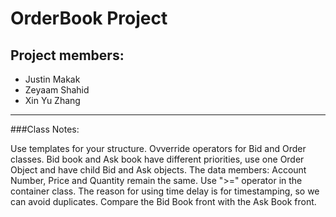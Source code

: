 # OrderBook Project

## Project members:  
  
* Justin Makak  
* Zeyaam Shahid  
* Xin Yu Zhang  

---

###Class Notes:

Use templates for your structure. Ovverride operators for Bid and Order classes.
Bid book and Ask book have different priorities, use one Order Object and have child Bid and Ask objects.
The data members: Account Number, Price and Quantity remain the same.
Use ">=" operator in the container class.
The reason for using time delay is for timestamping, so we can avoid duplicates.
Compare the Bid Book front with the Ask Book front.